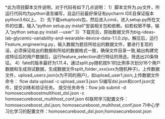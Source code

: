 *此为项目脚本文件说明，对于代码有如下几点说明：
 1）脚本文件为.py文件，所运行代码均为python语言编写，且运行前最好保证有pycharm IDE且保证版本python3.6以上。
2）先下载setuptools包，然后进入cmd，进入setup.py所在文件的位置，输入“python setup.py install”安装相关包和依赖。如若权限不够，输入“python setup.py install --user”
3）下载完后，原始数据文件为big-ideas-lab-glycemic-variability-and-wearable-device-data-1.1.0.zip，解压后，运行Feature_engineering.py，输入数据为题目所给出的数据文件，要进行复现的话，必须保证给出的数据和所给的数据格式一致，确保文件目录一致,输出构建完成特征后的用户数据后，运行feature_selection进行特征的筛选，筛选出20条特征。
4）fate的版本最好为1.11.4，通过split.py随机按9:1的比例多次划分16个用户数据和生成测试数据，生成数据文件split_folder_xxx(xxx为随机种子)，上传数据文件，upload_userx.json(x为不同的用户)，如upload_user1.json;上传数据文件命令： flow data upload -c upload_user3.json
5)编写dsl.json和conf.json文件，提交训练和验证任务。
 提交任务命令：flow job submit -d homosecureboostmultihost_dsl.json -c  homosecureboost_multihost_conf.json
6)联邦学习配置文件：homosecureboost_dsl.json; homosecureboost_multihost_conf.json
7)中心学习化学习的配置文件：homosecureboost_dsl.json;homosecureboost.json
